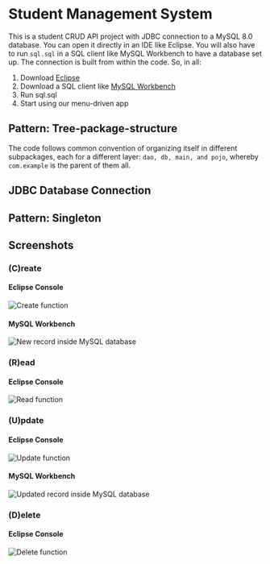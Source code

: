# Student Management System
This is a student CRUD API project with JDBC connection to a MySQL 8.0 database. You can open it directly in an IDE like Eclipse. You will also have to run `sql.sql` in a SQL client like MySQL Workbench to have a database set up. The connection is built from within the code. So, in all:
1) Download [Eclipse](https://www.eclipse.org/downloads/)
2) Download a SQL client like [MySQL Workbench](https://dev.mysql.com/downloads/workbench/)
3) Run sql.sql
4) Start using our menu-driven app

## Pattern: Tree-package-structure

The code follows common convention of organizing itself in different subpackages, each for a different layer: `dao, db, main, and pojo`, whereby `com.example` is the parent of them all.

## JDBC Database Connection


## Pattern: Singleton


## Screenshots

### (C)reate

#### Eclipse Console
![Create function](https://i.ibb.co/thHQK8B/Add.png "Create function")

#### MySQL Workbench
![New record inside MySQL database](https://i.ibb.co/L1jm3Gg/database.png "New record inside MySQL database")

### (R)ead

#### Eclipse Console
![Read function](https://i.ibb.co/7VW6Zmj/Display.png "Read function")


### (U)pdate

#### Eclipse Console
![Update function](https://i.ibb.co/PrT6xzK/Update.png "Update function")

#### MySQL Workbench
![Updated record inside MySQL database](https://i.ibb.co/gmhBBC8/database-updated.png "Updated record inside MySQL database")


### (D)elete

#### Eclipse Console
![Delete function](https://i.ibb.co/CJVqmq1/Delete.png "Delete function")


